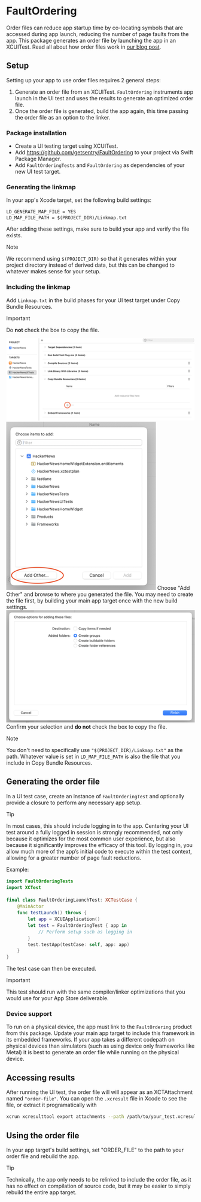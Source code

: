 # FaultOrdering

Order files can reduce app startup time by co-locating symbols that are accessed during app launch, reducing the number of page faults from the app. This package generates an order
file by launching the app in an XCUITest. Read all about how order files work in [our blog post](https://www.emergetools.com/blog/posts/FasterAppStartupOrderFiles).

## Setup

Setting up your app to use order files requires 2 general steps:

1. Generate an order file from an XCUITest. `FaultOrdering` instruments app launch in the UI test and uses the results to generate an optimized order file.
2. Once the order file is generated, build the app again, this time passing the order file as an option to the linker.

### Package installation

- Create a UI testing target using XCUITest.
- Add https://github.com/getsentry/FaultOrdering to your project via Swift Package Manager.
- Add `FaultOrderingTests` and `FaultOrdering` as dependencies of your new UI test target.

### Generating the linkmap

In your app's Xcode target, set the following build settings:

```
LD_GENERATE_MAP_FILE = YES
LD_MAP_FILE_PATH = $(PROJECT_DIR)/Linkmap.txt
```

After adding these settings, make sure to build your app and verify the file exists.

> [!NOTE]
> We recommend using `$(PROJECT_DIR)` so that it generates within your project directory instead of derived data, but this can be changed to whatever makes sense for your setup.

### Including the linkmap

Add `Linkmap.txt` in the build phases for your UI test target under Copy Bundle Resources.

> [!IMPORTANT]
> Do **not** check the box to copy the file.

<img src="images/copy.png" width="600" alt="Copy Bundle Resources">

<img src="images/choose.png" width="400" alt="Choose File">
Choose "Add Other" and browse to where you generated the file. You may need to create the file first, by building your main app target once with the new build settings.

<img src="images/confirm.png" width="600" alt="Confirm">
Confirm your selection and <strong>do not</strong> check the box to copy the file.

> [!NOTE]
> You don't need to specifically use `"$(PROJECT_DIR)/Linkmap.txt"` as the path. Whatever value is set in `LD_MAP_FILE_PATH` is also the file that you include in Copy Bundle Resources.

## Generating the order file 

In a UI test case, create an instance of `FaultOrderingTest` and optionally provide a closure to perform any necessary app setup. 

> [!TIP]
> In most cases, this should include logging in to the app. Centering your UI test around a fully logged in session is strongly recommended, not only because it optimizes for the most common user experience, but also because it significantly improves the efficacy of this tool. By logging in, you allow much more of the app’s initial code to execute within the test context, allowing for a greater number of page fault reductions.

Example:

```swift
import FaultOrderingTests
import XCTest

final class FaultOrderingLaunchTest: XCTestCase {
    @MainActor
    func testLaunch() throws {
        let app = XCUIApplication()
        let test = FaultOrderingTest { app in
            // Perform setup such as logging in
        }
        test.testApp(testCase: self, app: app)
    }
}
```

The test case can then be executed.

> [!IMPORTANT]
> This test should run with the same compiler/linker optimizations that you would use for your App Store deliverable.

### Device support

To run on a physical device, the app must link to the `FaultOrdering` product from this package. Update your main app target to include this framework in its embedded frameworks. If your app takes a different codepath on physical devices than simulators (such as using device only frameworks like Metal) it is best to generate an order file while running on the physical device.

## Accessing results

After running the UI test, the order file will will appear as an XCTAttachment named `"order-file"`. You can open the `.xcresult` file in Xcode to see the file, or extract it programatically with 
```bash
xcrun xcresulttool export attachments --path /path/to/your_test.xcresult --output-path out_dir
```

## Using the order file

In your app target's build settings, set "ORDER_FILE" to the path to your order file and rebuild the app.

> [!TIP]
> Technically, the app only needs to be relinked to include the order file, as it has no effect on compilation of source code, but it may be easier to simply rebuild the entire app target.
